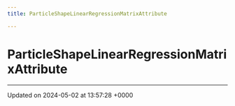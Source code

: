 ```yaml
---
title: ParticleShapeLinearRegressionMatrixAttribute

---
```


# ParticleShapeLinearRegressionMatrixAttribute





-------------------------------

Updated on 2024-05-02 at 13:57:28 +0000